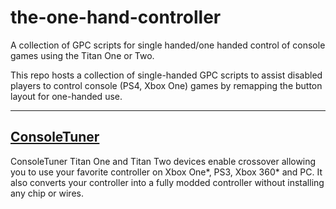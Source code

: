 # the-one-hand-controller

A collection of GPC scripts for single handed/one handed control of console games using the Titan One or Two.

This repo hosts a collection of single-handed GPC scripts to assist disabled players to control console (PS4, Xbox One) games by remapping the button layout for one-handed use.

------------------------------------------------------
[ConsoleTuner](https://www.consoletuner.com/)
------------------------------------------------------
ConsoleTuner Titan One and Titan Two devices enable crossover allowing you to use your favorite controller on Xbox One*, PS3, Xbox 360* and PC. It also converts your controller into a fully modded controller without installing any chip or wires.

